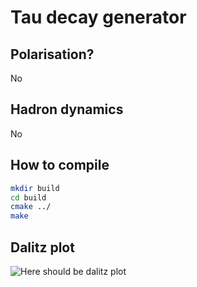 # Tau decay generator
## Polarisation?
No
## Hadron dynamics
No
## How to compile
```bash
mkdir build
cd build
cmake ../
make
```
## Dalitz plot
![Here should be dalitz plot](./example/dalitz.svg)
